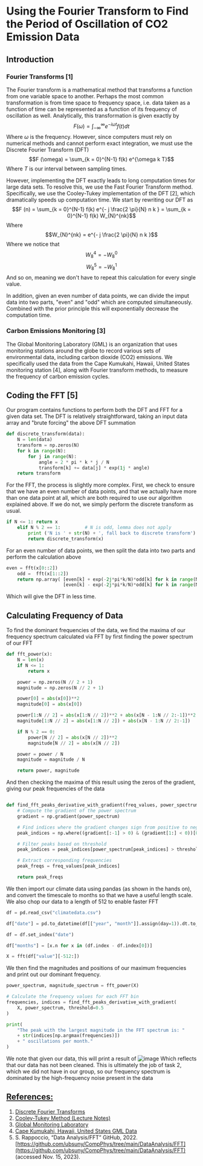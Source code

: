# Using the Fourier Transform to Find the Period of Oscillation of CO2 Emission Data

## Introduction

### Fourier Transforms [1]
The Fourier transform is a mathematical method that transforms a function from one variable space to another. Perhaps the most common transformation is from time space to frequency space, i.e. data taken as a function of time can be represented as a function of its frequency of oscillation as well. Analytically, this transformation is given exactly by
$$F(\omega) = \int_{-\infty}^{\infty} e^{-i \omega t} f(t) dt$$
Where $\omega$ is the frequency. However, since computers must rely on numerical methods and cannot perform exact integration, we must use the Discrete Fourier Transform (DFT)
$$F (\omega) = \sum_{k = 0}^{N-1} f(k) e^{\omega k T}$$
Where $T$ is our interval between sampling times.

However, implementing the DFT exactly leads to long computation times for large data sets. To resolve this, we use the Fast Fourier Transform method. Specifically, we use the Cooley-Tukey implementation of the DFT [2], which dramatically speeds up computation time. We start by rewriting our DFT as
$$F (n) = \sum_{k = 0}^{N-1} f(k) e^{- j \frac{2 \pi}{N} n k } = \sum_{k = 0}^{N-1} f(k) W_{N}^{nk}$$
Where
$$W_{N}^{nk} = e^{- j \frac{2 \pi}{N} n k }$$
Where we notice that
$$W_8^4 = -W_8^0$$
$$W_8^5 = -W_8^1$$
And so on, meaning we don't have to repeat this calculation for every single value.

In addition, given an even number of data points, we can divide the imput data into two parts, "even" and "odd" which are computed simultaneously. Combined with the prior principle this will exponentially decrease the computation time.

### Carbon Emissions Monitoring [3]

The Global Monitoring Laboratory (GML) is an organization that uses monitoring stations around the globe to record various sets of environmental data, including carbon dioxide (CO2) emissions. We specifically used the data from the Cape Kumukahi, Hawaii, United States monitoring station [4], along with Fourier transform methods, to measure the frequency of carbon emission cycles.

## Coding the FFT [5]

Our program contains functions to perform both the DFT and FFT for a given data set. The DFT is relatively straightforward, taking an input data array and "brute forcing" the above DFT summation
``` Python
def discrete_transform(data):
    N = len(data)
    transform = np.zeros(N)
    for k in range(N):
        for j in range(N):
            angle = 2 * pi * k * j / N
            transform[k] += data[j] * exp(1j * angle)
    return transform
```

For the FFT, the process is slightly more complex. First, we check to ensure that we have an even number of data points, and that we actually have more than one data point at all, which are both required to use our algorithm explained above. If we do not, we simply perform the discrete transform as usual.
``` Python
if N <= 1: return x
    elif N % 2 == 1:         # N is odd, lemma does not apply
        print ('N is ' + str(N) + ', fall back to discrete transform')
        return discrete_transform(x)
```

For an even number of data points, we then split the data into two parts and perform the calculation above
``` Python
even = fft(x[0::2])
    odd =  fft(x[1::2])
    return np.array( [even[k] + exp(-2j*pi*k/N)*odd[k] for k in range(N//2)] + \
                     [even[k] - exp(-2j*pi*k/N)*odd[k] for k in range(N//2)] )
```
Which will give the DFT in less time.

## Calculating Frequency of Data

To find the dominant frequencies of the data, we find the maxima of our frequency spectrum calculated via FFT by first finding the power spectrum of our FFT
``` Python
def fft_power(x):
    N = len(x)
    if N <= 1:
        return x

    power = np.zeros(N // 2 + 1)
    magnitude = np.zeros(N // 2 + 1)

    power[0] = abs(x[0])**2
    magnitude[0] = abs(x[0])

    power[1:N // 2] = abs(x[1:N // 2])**2 + abs(x[N - 1:N // 2:-1])**2
    magnitude[1:N // 2] = abs(x[1:N // 2]) + abs(x[N - 1:N // 2:-1])

    if N % 2 == 0:
        power[N // 2] = abs(x[N // 2])**2
        magnitude[N // 2] = abs(x[N // 2])

    power = power / N
    magnitude = magnitude / N

    return power, magnitude
```
And then checking the maxima of this result using the zeros of the gradient, giving our peak frequencies of the data
``` Python

def find_fft_peaks_derivative_with_gradient(freq_values, power_spectrum, threshold=0.5):
    # Compute the gradient of the power spectrum
    gradient = np.gradient(power_spectrum)

    # Find indices where the gradient changes sign from positive to negative
    peak_indices = np.where((gradient[:-1] > 0) & (gradient[1:] < 0))[0] + 1

    # Filter peaks based on threshold
    peak_indices = peak_indices[power_spectrum[peak_indices] > threshold]

    # Extract corresponding frequencies
    peak_freqs = freq_values[peak_indices]

    return peak_freqs
```

We then import our climate data using pandas (as shown in the hands on), and convert the timescale to months so that we have a useful length scale. We also chop our data to a length of 512 to enable faster FFT

```Python
df = pd.read_csv("climatedata.csv")

df["date"] = pd.to_datetime(df[["year", "month"]].assign(day=1)).dt.to_period("M")

df = df.set_index("date")

df["months"] = [x.n for x in (df.index - df.index[0])]

X = fft(df["value"][-512:])
```
We then find the magnitudes and positions of our maximum frequencies and print out our dominant frequency.
```Python
power_spectrum, magnitude_spectrum = fft_power(X)

# Calculate the frequency values for each FFT bin
frequencies, indices = find_fft_peaks_derivative_with_gradient(
    X, power_spectrum, threshold=0.5
)

print(
    "The peak with the largest magnitude in the FFT spectrum is: "
    + str(indices[np.argmax(frequencies)])
    + " oscillations per month."
)
```
We note that given our data, this will print a result of
![image](https://github.com/WildJimmy/23-Homework5G5-James/assets/94491866/f7731379-d76c-41c2-a655-f9d6e9391508)
Which reflects that our data has not been cleaned. This is ultimately the job of task 2, which we did not have in our group, so our frequency spectrum is dominated by the high-frequency noise present in the data

## <ins>References:</ins>
1. [Discrete Fourier Transforms](https://www.robots.ox.ac.uk/~sjrob/Teaching/SP/l7.pdf)
2. [Cooley-Tukey Method (Lecture Notes)](https://cdn.discordapp.com/attachments/1145841446180630628/1169348831746474096/2023-410-11-fft.pdf?ex=655e4e76&is=654bd976&hm=a2547cbdee88128abd43e6b1e884a13fe8eec49716d273097d57e7581ba3d3b6&)
3. [Global Monitoring Laboratory](https://gml.noaa.gov/)
4. [Cape Kumukahi, Hawaii, United States GML Data](https://gml.noaa.gov/aftp/data/trace_gases/co2/flask/surface/txt/co2_kum_surface-flask_1_ccgg_month.txt.)
5. S. Rappoccio, “Data Analysis/FFT” GitHub, 2022. [https://github.com/ubsuny/CompPhys/tree/main/DataAnalysis/FFT](https://github.com/ubsuny/CompPhys/tree/main/DataAnalysis/FFT) (accessed Nov. 15, 2023).
